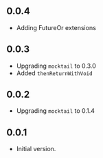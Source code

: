 ## 0.0.4
- Adding FutureOr extensions

## 0.0.3

- Upgrading `mocktail` to 0.3.0
- Added `thenReturnWithVoid`

## 0.0.2

- Upgrading `mocktail` to 0.1.4

## 0.0.1

- Initial version.
